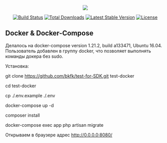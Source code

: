 <p align="center"><img src="https://laravel.com/assets/img/components/logo-laravel.svg"></p>

<p align="center">
<a href="https://travis-ci.org/laravel/framework"><img src="https://travis-ci.org/laravel/framework.svg" alt="Build Status"></a>
<a href="https://packagist.org/packages/laravel/framework"><img src="https://poser.pugx.org/laravel/framework/d/total.svg" alt="Total Downloads"></a>
<a href="https://packagist.org/packages/laravel/framework"><img src="https://poser.pugx.org/laravel/framework/v/stable.svg" alt="Latest Stable Version"></a>
<a href="https://packagist.org/packages/laravel/framework"><img src="https://poser.pugx.org/laravel/framework/license.svg" alt="License"></a>
</p>

## Docker & Docker-Compose

Делалось на docker-compose version 1.21.2, build a133471, Ubuntu 16.04. Пользователь добавлен в группу docker, что позволяет выполнять команды докера без sudo.

Установка:

git clone https://github.com/bkfk/test-for-SDK.git test-docker

cd test-docker

cp ./.env.example ./.env

docker-compose up -d

composer install

docker-compose exec app php artisan migrate

Открываем в браузере адрес http://0.0.0.0:8080/
